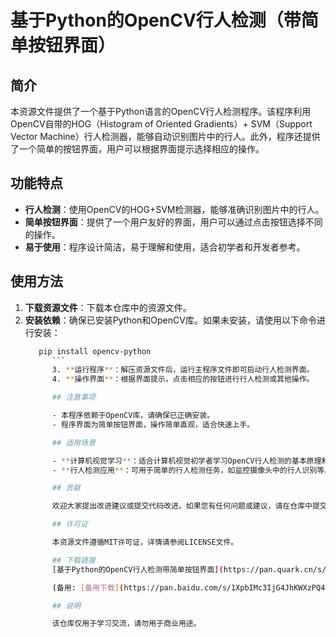 # 基于Python的OpenCV行人检测（带简单按钮界面）

## 简介

本资源文件提供了一个基于Python语言的OpenCV行人检测程序。该程序利用OpenCV自带的HOG（Histogram of Oriented Gradients）+ SVM（Support Vector Machine）行人检测器，能够自动识别图片中的行人。此外，程序还提供了一个简单的按钮界面，用户可以根据界面提示选择相应的操作。

## 功能特点

- **行人检测**：使用OpenCV的HOG+SVM检测器，能够准确识别图片中的行人。
- **简单按钮界面**：提供了一个用户友好的界面，用户可以通过点击按钮选择不同的操作。
- **易于使用**：程序设计简洁，易于理解和使用，适合初学者和开发者参考。

## 使用方法

1. **下载资源文件**：下载本仓库中的资源文件。
2. **安装依赖**：确保已安装Python和OpenCV库。如果未安装，请使用以下命令进行安装：
   ```bash
      pip install opencv-python
         ```
         3. **运行程序**：解压资源文件后，运行主程序文件即可启动行人检测界面。
         4. **操作界面**：根据界面提示，点击相应的按钮进行行人检测或其他操作。

         ## 注意事项

         - 本程序依赖于OpenCV库，请确保已正确安装。
         - 程序界面为简单按钮界面，操作简单直观，适合快速上手。

         ## 适用场景

         - **计算机视觉学习**：适合计算机视觉初学者学习OpenCV行人检测的基本原理和实现方法。
         - **行人检测应用**：可用于简单的行人检测任务，如监控摄像头中的行人识别等。

         ## 贡献

         欢迎大家提出改进建议或提交代码改进。如果您有任何问题或建议，请在仓库中提交Issue。

         ## 许可证

         本资源文件遵循MIT许可证，详情请参阅LICENSE文件。

         ## 下载链接
         [基于Python的OpenCV行人检测带简单按钮界面](https://pan.quark.cn/s/481fb762874e) 

         (备用: [备用下载](https://pan.baidu.com/s/1XpbIMc3IjG4JhKWXzPQ4Ng?pwd=1234))

         ## 说明

         该仓库仅用于学习交流，请勿用于商业用途。

